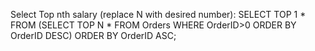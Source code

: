 Select Top nth salary (replace N with desired number):
SELECT TOP 1 * FROM (SELECT TOP N * FROM Orders WHERE OrderID>0 ORDER BY OrderID DESC) ORDER BY OrderID ASC;
